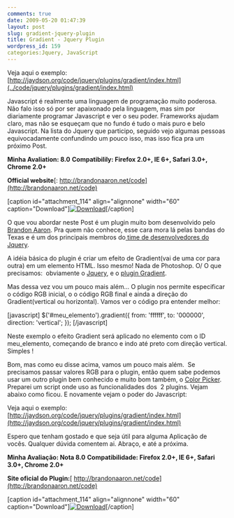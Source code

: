 ```yaml
---
comments: true
date: 2009-05-20 01:47:39
layout: post
slug: gradient-jquery-plugin
title: Gradient - Jquery Plugin
wordpress_id: 159
categories:Jquery, JavaScript
---
```


Veja aqui o exemplo: [http://jaydson.org/code/jquery/plugins/gradient/index.html](../code/jquery/plugins/gradient/index.html)

Javascript é realmente uma linguagem de programação muito poderosa. Não falo isso só por ser apaixonado pela linguagem, mas sim por diariamente programar Javascript e ver o seu poder.
Frameworks ajudam claro, mas não se esqueçam que no fundo é tudo o mais puro e belo Javascript.
Na lista do Jquery que participo, seguido vejo algumas pessoas equivocadamente confundindo um pouco isso, mas isso fica pra um próximo Post.

**Minha Avaliation: 8.0**
**Compatibilily: Firefox 2.0+, IE 6+, Safari 3.0+, Chrome 2.0+**

**Official website**[: http://brandonaaron.net/code](http://brandonaaron.net/code)

[caption id="attachment_114" align="alignnone" width="60" caption="Download"][![Download](http://jaydson-org.web102.redehost.com.br/assets/hd_download1.jpg)](http://jaydson.org/code/jquery/plugins/gradient/gradient.rar)[/caption]

O que vou abordar neste Post é um plugin muito bom desenvolvido pelo [Brandon Aaron](http://brandonaaron.net/).
Pra quem não conhece, esse cara mora lá pelas bandas do Texas e é um dos principais membros do[ time de desenvolvedores do Jquery](http://docs.jquery.com/Contributors).

A idéia básica do plugin é criar um efeito de Gradient(vai de uma cor para outra) em um elemento HTML. Isso mesmo! Nada de Photoshop. O/
O que precisamos:  obviamente o [Jquery](http://docs.jquery.com/Downloading_jQuery), e o [plugin Gradient](http://github.com/brandonaaron/jquery-gradient/tree/master).

Mas dessa vez vou um pouco mais além...
O plugin nos permite especificar o código RGB inicial, o o código RGB final e ainda a direção do Gradient(vertical ou horizontal).
Vamos ver o código pra entender melhor:

[javascript]
$('#meu_elemento').gradient({
from:      'ffffff',
to:        '000000',
direction: 'vertical';
});
[/javascript]

Neste exemplo o efeito Gradient será aplicado no elemento com o ID meu_elemento, começando de branco e indo até preto com direção vertical.
Simples !

Bom, mas como eu disse acima, vamos um pouco mais além.  Se precisamos passar valores RGB para o plugin, então quem sabe podemos usar um outro plugin bem conhecido e muito bom também, o [Color Picker](http://www.eyecon.ro/colorpicker).
Preparei um script onde uso as funcionalidades dos  2 plugins. Vejam abaixo como ficou. E novamente vejam o poder do Javascript:

Veja aqui o exemplo: [http://jaydson.org/code/jquery/plugins/gradient/index.html](http://jaydson.org/code/jquery/plugins/gradient/index.html)

Espero que tenham gostado e que seja útil para alguma Aplicação de vocês.
Qualquer dúvida comentem ai.
Abraço, e até a próxima.

**Minha Avaliação: Nota 8.0**
**Compatibilidade: Firefox 2.0+, IE 6+, Safari 3.0+, Chrome 2.0+**

**Site oficial do Plugin:**[](http://docs.jquery.com/Plugins/Autocomplete)[ http://brandonaaron.net/code](http://brandonaaron.net/code)

[caption id="attachment_114" align="alignnone" width="60" caption="Download"][![Download](http://jaydson-org.web102.redehost.com.br/assets/hd_download1.jpg)](http://jaydson.org/code/jquery/plugins/gradient/gradient.rar)[/caption]
